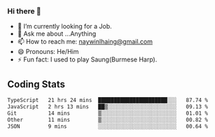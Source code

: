 ### Hi there 👋

- 🔭 I’m currently looking for a Job.
- 💬 Ask me about ...Anything
- 📫 How to reach me: naywinlhaing@gmail.com
- 😄 Pronouns: He/Him
- ⚡ Fun fact: I used to play Saung(Burmese Harp).


## Coding Stats
<!--START_SECTION:waka-->

```txt
TypeScript   21 hrs 24 mins  ██████████████████████░░░   87.74 %
JavaScript   2 hrs 13 mins   ██▒░░░░░░░░░░░░░░░░░░░░░░   09.13 %
Git          14 mins         ▒░░░░░░░░░░░░░░░░░░░░░░░░   01.01 %
Other        11 mins         ▒░░░░░░░░░░░░░░░░░░░░░░░░   00.82 %
JSON         9 mins          ░░░░░░░░░░░░░░░░░░░░░░░░░   00.64 %
```

<!--END_SECTION:waka-->
